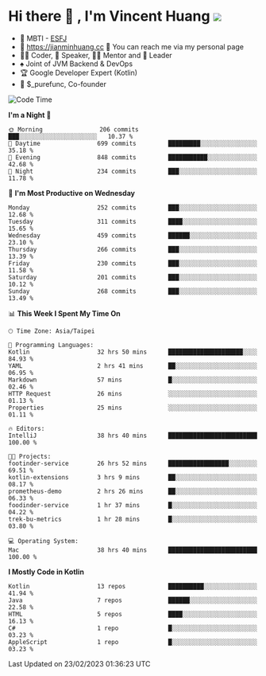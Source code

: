 # Hi there 👋 , I'm Vincent Huang ![](https://komarev.com/ghpvc/?username=Jian-Min-Huang)
- 👀 MBTI - [ESFJ](https://www.16personalities.com/esfj-personality)
- 💎 https://jianminhuang.cc 🙋 You can reach me via my personal page
- 👨‍💻 Coder, 🎤 Speaker, 👨‍🏫 Mentor and 🚀 Leader
- ♠️ Joint of JVM Backend & DevOps
- 🏆 Google Developer Expert (Kotlin)
- 💼 $_purefunc, Co-founder

<!--START_SECTION:waka-->
![Code Time](http://img.shields.io/badge/Code%20Time-1%2C636%20hrs%2054%20mins-blue)

**I'm a Night 🦉** 

```text
🌞 Morning                206 commits         ███░░░░░░░░░░░░░░░░░░░░░░   10.37 % 
🌆 Daytime                699 commits         █████████░░░░░░░░░░░░░░░░   35.18 % 
🌃 Evening                848 commits         ███████████░░░░░░░░░░░░░░   42.68 % 
🌙 Night                  234 commits         ███░░░░░░░░░░░░░░░░░░░░░░   11.78 % 
```
📅 **I'm Most Productive on Wednesday** 

```text
Monday                   252 commits         ███░░░░░░░░░░░░░░░░░░░░░░   12.68 % 
Tuesday                  311 commits         ████░░░░░░░░░░░░░░░░░░░░░   15.65 % 
Wednesday                459 commits         ██████░░░░░░░░░░░░░░░░░░░   23.10 % 
Thursday                 266 commits         ███░░░░░░░░░░░░░░░░░░░░░░   13.39 % 
Friday                   230 commits         ███░░░░░░░░░░░░░░░░░░░░░░   11.58 % 
Saturday                 201 commits         ███░░░░░░░░░░░░░░░░░░░░░░   10.12 % 
Sunday                   268 commits         ███░░░░░░░░░░░░░░░░░░░░░░   13.49 % 
```


📊 **This Week I Spent My Time On** 

```text
🕑︎ Time Zone: Asia/Taipei

💬 Programming Languages: 
Kotlin                   32 hrs 50 mins      █████████████████████░░░░   84.93 % 
YAML                     2 hrs 41 mins       ██░░░░░░░░░░░░░░░░░░░░░░░   06.95 % 
Markdown                 57 mins             █░░░░░░░░░░░░░░░░░░░░░░░░   02.46 % 
HTTP Request             26 mins             ░░░░░░░░░░░░░░░░░░░░░░░░░   01.13 % 
Properties               25 mins             ░░░░░░░░░░░░░░░░░░░░░░░░░   01.11 % 

🔥 Editors: 
IntelliJ                 38 hrs 40 mins      █████████████████████████   100.00 % 

🐱‍💻 Projects: 
footinder-service        26 hrs 52 mins      █████████████████░░░░░░░░   69.51 % 
kotlin-extensions        3 hrs 9 mins        ██░░░░░░░░░░░░░░░░░░░░░░░   08.17 % 
prometheus-demo          2 hrs 26 mins       ██░░░░░░░░░░░░░░░░░░░░░░░   06.33 % 
foodinder-service        1 hr 37 mins        █░░░░░░░░░░░░░░░░░░░░░░░░   04.22 % 
trek-bu-metrics          1 hr 28 mins        █░░░░░░░░░░░░░░░░░░░░░░░░   03.80 % 

💻 Operating System: 
Mac                      38 hrs 40 mins      █████████████████████████   100.00 % 
```

**I Mostly Code in Kotlin** 

```text
Kotlin                   13 repos            ██████████░░░░░░░░░░░░░░░   41.94 % 
Java                     7 repos             ██████░░░░░░░░░░░░░░░░░░░   22.58 % 
HTML                     5 repos             ████░░░░░░░░░░░░░░░░░░░░░   16.13 % 
C#                       1 repo              █░░░░░░░░░░░░░░░░░░░░░░░░   03.23 % 
AppleScript              1 repo              █░░░░░░░░░░░░░░░░░░░░░░░░   03.23 % 
```




 Last Updated on 23/02/2023 01:36:23 UTC
<!--END_SECTION:waka-->
